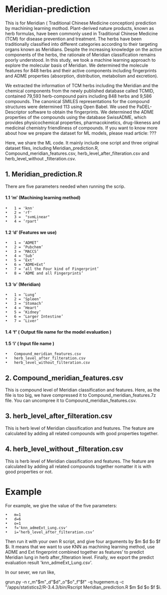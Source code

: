 # Meridian-prediction

This is for Meridian ( Traditional Chinese Medicine conception) prediction by machining learning mothod.
Plant-derived nature products, known as herb formulas, have been commonly used in Traditional Chinese Medicine (TCM) for disease prevention and treatment. The herbs have been traditionally classified into different categories according to their targeting organs known as Meridians. Despite the increasing knowledge on the active components of the herbs, the rationale of Meridian classification remains poorly understood. In this study, we took a machine learning approach to explore the molecular basis of Meridian. We determined the molecule features for 848 herbs and their active components including fingerprints and ADME properties (absorption, distribution, metabolism and excretion).

We extracted the information of TCM herbs including the Meridian and the chemical components from the newly published database called TCMID, contained 79,593 herb-compound pairs including 848 herbs and 9,586 compounds. The canonical SMILES representations for the compound structures were determined 113 using Open Babel. We used the PaDEL-Descriptor software to obtain the fingerprints. We determined the ADME properties of the compounds using the database SwissADME, which provides physicochemical properties, pharmacokinetics, drug-likeness and medicinal chemistry friendliness of compounds. If you want to know more about how we prepare the dataset for ML models, please read article: ??? 

Here, we share the ML code. It mainly include one script and three original dataset files, including Meridian_prediction.R, Compound_meridian_features.csv, herb_level_after_filteration.csv and herb_level_without _filteration.csv.

## 1.	Meridian_prediction.R 

There are five parameters needed when running the scrip. 

#### 1.1 ‘m’ (Machining learning method)

    •	1 = 'knn'
    •	2 = 'rf'
    •	3 =  "svmLinear"
    •	4 = ‘rpart’
    
#### 1.2 ‘d’ (Features we use)

    •	1 = ‘ADMET’
    •	2 = ‘Pubchem’
    •	3 = ‘MACCS’
    •	4 = ‘Sub’
    •	5 = ‘Ext’
    •	6 = ‘ADME+Ext’
    •	7 = ‘all the Four kind of Fingerprint’
    •	8 = ‘ADME and all Fingerprints’
    
#### 1.3 ‘o’ (Meridian)

    •	1 = ‘Lung’
    •	2 = ‘Spleen’
    •	3 = ‘Stomach’
    •	4 = ‘Heart’
    •	5 = ‘Kidney’
    •	6 = ‘Larger Intestine’ 
    •	7 = ‘Liver’
    
#### 1.4 ‘f’ ( Output file name for the model evaluation )

#### 1.5 ‘i’ ( Input file name )

    •	Compound_meridian_features.csv
    •	herb_level_after_filteration.csv
    •	herb_level_without_filteration.csv

## 2. Compound_meridian_features.csv

This is compound level of Meridian classification and features. Here, as the file is too big, we have compressed it to Compound_meridian_features.7z file. You can uncompree it to Compound_meridian_features.csv.

## 3. herb_level_after_filteration.csv

This is herb level of Meridian classification and features. The feature are calculated by adding all related compounds with good properties together.

## 4. herb_level_without _filteration.csv

This is herb level of Meridian classification and features. The feature are calculated by adding all related compounds together nomatter it is with good properties or not.

# Example

For example, we give the value of the five parameters:

    •	m=1
    •	d=6
    •	o=1
    •	f='knn_admeExt_Lung.csv'
    •	i=‘herb_level_after_filteration.csv’
    
Then run it with your own R script, and give four arguments by $m $d $o $f $i. It means that we want to use KNN as machining learning method, use ADME and  Ext fingerprint combined together as features’ to  predict Meridian lung in herb after_filteration level. Finally, we export the predict evaluation result 'knn_admeExt_Lung.csv'.

In our sever, we run like, 

grun.py -n r_m"$m"_d"$d"_o"$o"_f"$f" -q hugemem.q -c "/apps/statistics2/R-3.4.3/bin/Rscript  Meridian_prediction.R $m $d $o $f $i.

